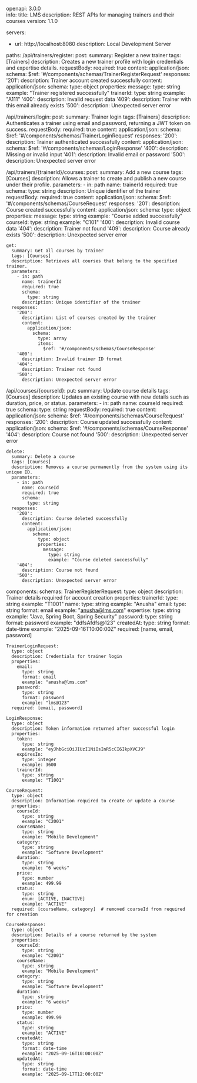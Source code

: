 openapi: 3.0.0     
info:
  title: LMS
  description: REST APIs for managing trainers and their courses
  version: 1.1.0

servers:
  - url: http://localhost:8080
    description: Local Development Server

paths:
  /api/trainers/register:
    post:
      summary: Register a new trainer
      tags: [Trainers]
      description: Creates a new trainer profile with login credentials and expertise details.
      requestBody:
        required: true
        content:
          application/json:
            schema:
              $ref: '#/components/schemas/TrainerRegisterRequest'
      responses:
        '201':
          description: Trainer account created successfully
          content:
            application/json:
              schema:
                type: object
                properties:
                  message:
                    type: string
                    example: "Trainer registered successfully"
                  trainerId:
                    type: string
                    example: "A111"
        '400':
          description: Invalid request data
        '409':
          description: Trainer with this email already exists
        '500':
          description: Unexpected server error

  /api/trainers/login:
    post:
      summary: Trainer login
      tags: [Trainers]
      description: Authenticates a trainer using email and password, returning a JWT token on success.
      requestBody:
        required: true
        content:
          application/json:
            schema:
              $ref: '#/components/schemas/TrainerLoginRequest'
      responses:
        '200':
          description: Trainer authenticated successfully
          content:
            application/json:
              schema:
                $ref: '#/components/schemas/LoginResponse'
        '400':
          description: Missing or invalid input
        '401':
          description: Invalid email or password
        '500':
          description: Unexpected server error

  /api/trainers/{trainerId}/courses:
    post:
      summary: Add a new course
      tags: [Courses]
      description: Allows a trainer to create and publish a new course under their profile.
      parameters:
        - in: path
          name: trainerId
          required: true
          schema:
            type: string
          description: Unique identifier of the trainer
      requestBody:
        required: true
        content:
          application/json:
            schema:
              $ref: '#/components/schemas/CourseRequest'
      responses:
        '201':
          description: Course created successfully
          content:
            application/json:
              schema:
                type: object
                properties:
                  message:
                    type: string
                    example: "Course added successfully"
                  courseId:
                    type: string
                    example: "C101"
        '400':
          description: Invalid course data
        '404':
          description: Trainer not found
        '409':
          description: Course already exists
        '500':
          description: Unexpected server error

    get:
      summary: Get all courses by trainer
      tags: [Courses]
      description: Retrieves all courses that belong to the specified trainer.
      parameters:
        - in: path
          name: trainerId
          required: true
          schema:
            type: string
          description: Unique identifier of the trainer
      responses:
        '200':
          description: List of courses created by the trainer
          content:
            application/json:
              schema:
                type: array
                items:
                  $ref: '#/components/schemas/CourseResponse'
        '400':
          description: Invalid trainer ID format
        '404':
          description: Trainer not found
        '500':
          description: Unexpected server error

  /api/courses/{courseId}:
    put:
      summary: Update course details
      tags: [Courses]
      description: Updates an existing course with new details such as duration, price, or status.
      parameters:
        - in: path
          name: courseId
          required: true
          schema:
            type: string
      requestBody:
        required: true
        content:
          application/json:
            schema:
              $ref: '#/components/schemas/CourseRequest'
      responses:
        '200':
          description: Course updated successfully
          content:
            application/json:
              schema:
                $ref: '#/components/schemas/CourseResponse'
        '404':
          description: Course not found
        '500':
          description: Unexpected server error

    delete:
      summary: Delete a course
      tags: [Courses]
      description: Removes a course permanently from the system using its unique ID.
      parameters:
        - in: path
          name: courseId
          required: true
          schema:
            type: string
      responses:
        '200':
          description: Course deleted successfully
          content:
            application/json:
              schema:
                type: object
                properties:
                  message:
                    type: string
                    example: "Course deleted successfully"
        '404':
          description: Course not found
        '500':
          description: Unexpected server error

components:
  schemas:
    TrainerRegisterRequest:
      type: object
      description: Trainer details required for account creation
      properties:
        trainerId:
          type: string
          example: "T1001"
        name:
          type: string
          example: "Anusha"
        email:
          type: string
          format: email
          example: "anusha@lms.com"
        expertise:
          type: string
          example: "Java, Spring Boot, Spring Security"
        password:
          type: string
          format: password
          example: "ddfsAfdfs@123"
        createdAt:
          type: string
          format: date-time
          example: "2025-09-16T10:00:00Z"
      required: [name, email, password]

    TrainerLoginRequest:
      type: object
      description: Credentials for trainer login
      properties:
        email:
          type: string
          format: email
          example: "anusha@lms.com"
        password:
          type: string
          format: password
          example: "lms@123"
      required: [email, password]

    LoginResponse:
      type: object
      description: Token information returned after successful login
      properties:
        token:
          type: string
          example: "eyJhbGciOiJIUzI1NiIsInR5cCI6IkpXVCJ9"
        expiresIn:
          type: integer
          example: 3600
        trainerId:
          type: string
          example: "T1001"

    CourseRequest:
      type: object
      description: Information required to create or update a course
      properties:
        courseId:
          type: string
          example: "C2001"
        courseName:
          type: string
          example: "Mobile Development"
        category:
          type: string
          example: "Software Development"
        duration:
          type: string
          example: "6 weeks"
        price:
          type: number
          example: 499.99
        status:
          type: string
          enum: [ACTIVE, INACTIVE]
          example: "ACTIVE"
      required: [courseName, category]  # removed courseId from required for creation

    CourseResponse:
      type: object
      description: Details of a course returned by the system
      properties:
        courseId:
          type: string
          example: "C2001"
        courseName:
          type: string
          example: "Mobile Development"
        category:
          type: string
          example: "Software Development"
        duration:
          type: string
          example: "6 weeks"
        price:
          type: number
          example: 499.99
        status:
          type: string
          example: "ACTIVE"
        createdAt:
          type: string
          format: date-time
          example: "2025-09-16T10:00:00Z"
        updatedAt:
          type: string
          format: date-time
          example: "2025-09-17T12:00:00Z"
